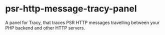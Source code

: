 # psr-http-message-tracy-panel
A panel for Tracy, that traces PSR HTTP messages travelling between your PHP backend and other HTTP servers.
